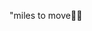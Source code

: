 "miles to move🌼💫

<!---
Abianbarasan/Abianbarasan is a ✨ special ✨ repository because its `README.md` (this file) appears on your GitHub profile.
You can click the Preview link to take a look at your changes.
--->
